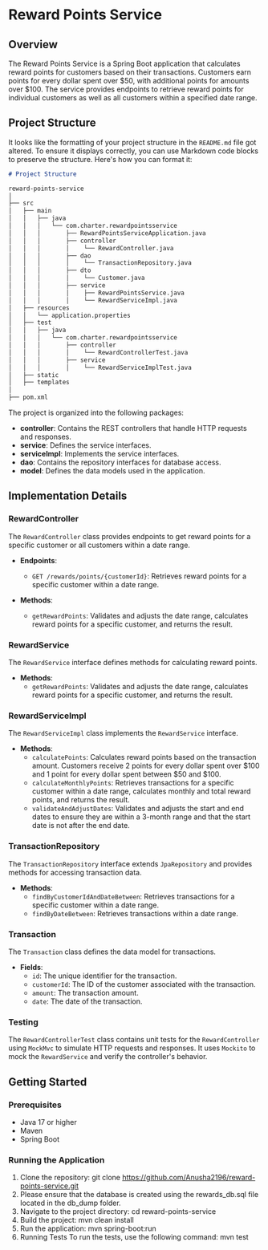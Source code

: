 # Reward Points Service

## Overview
The Reward Points Service is a Spring Boot application that calculates reward points for customers based on their transactions. Customers earn points for every dollar spent over $50, with additional points for amounts over $100. The service provides endpoints to retrieve reward points for individual customers as well as all customers within a specified date range.

## Project Structure
It looks like the formatting of your project structure in the `README.md` file got altered. To ensure it displays correctly, you can use Markdown code blocks to preserve the structure. Here's how you can format it:

```markdown
# Project Structure

reward-points-service
│
├── src
│   ├── main
│   │   ├── java
│   │   │   └── com.charter.rewardpointsservice
│   │   │       ├── RewardPointsServiceApplication.java
│   │   │       ├── controller
│   │   │       │    └── RewardController.java
│   │   │       ├── dao
│   │   │       │    └── TransactionRepository.java
│   │   │       ├── dto
│   │   │       │    └── Customer.java
│   │   │       ├── service
│   │   │       │    ├── RewardPointsService.java
│   │   │       │    └── RewardServiceImpl.java
│   ├── resources
│   │   └── application.properties
│   ├── test
│   │   ├── java
│   │   │   └── com.charter.rewardpointsservice
│   │   │       ├── controller
│   │   │       │    └── RewardControllerTest.java
│   │   │       ├── service
│   │   │       │    └── RewardServiceImplTest.java
│   ├── static
│   ├── templates
│
├── pom.xml
```

The project is organized into the following packages:

- **controller**: Contains the REST controllers that handle HTTP requests and responses.
- **service**: Defines the service interfaces.
- **serviceImpl**: Implements the service interfaces.
- **dao**: Contains the repository interfaces for database access.
- **model**: Defines the data models used in the application.

## Implementation Details

### RewardController
The `RewardController` class provides endpoints to get reward points for a specific customer or all customers within a date range.

- **Endpoints**:
  - `GET /rewards/points/{customerId}`: Retrieves reward points for a specific customer within a date range.

- **Methods**:
  - `getRewardPoints`: Validates and adjusts the date range, calculates reward points for a specific customer, and returns the result.

### RewardService
The `RewardService` interface defines methods for calculating reward points.

- **Methods**:
  - `getRewardPoints`: Validates and adjusts the date range, calculates reward points for a specific customer, and returns the result.

### RewardServiceImpl
The `RewardServiceImpl` class implements the `RewardService` interface.

- **Methods**:
  - `calculatePoints`: Calculates reward points based on the transaction amount. Customers receive 2 points for every dollar spent over $100 and 1 point for every dollar spent between $50 and $100.
  - `calculateMonthlyPoints`: Retrieves transactions for a specific customer within a date range, calculates monthly and total reward points, and returns the result.
   - `validateAndAdjustDates`: Validates and adjusts the start and end dates to ensure they are within a 3-month range and that the start date is not after the end date.


### TransactionRepository
The `TransactionRepository` interface extends `JpaRepository` and provides methods for accessing transaction data.

- **Methods**:
  - `findByCustomerIdAndDateBetween`: Retrieves transactions for a specific customer within a date range.
  - `findByDateBetween`: Retrieves transactions within a date range.

### Transaction
The `Transaction` class defines the data model for transactions.

- **Fields**:
  - `id`: The unique identifier for the transaction.
  - `customerId`: The ID of the customer associated with the transaction.
  - `amount`: The transaction amount.
  - `date`: The date of the transaction.

### Testing
The `RewardControllerTest` class contains unit tests for the `RewardController` using `MockMvc` to simulate HTTP requests and responses. It uses `Mockito` to mock the `RewardService` and verify the controller's behavior.

## Getting Started
### Prerequisites
- Java 17 or higher
- Maven
- Spring Boot

### Running the Application
1. Clone the repository:
   git clone https://github.com/Anusha2196/reward-points-service.git
2. Please ensure that the database is created using the rewards_db.sql file located in the db_dump folder.
3. Navigate to the project directory:
   cd reward-points-service
4. Build the project:
   mvn clean install
5. Run the application:
   mvn spring-boot:run
6. Running Tests
   To run the tests, use the following command:
   mvn test
   





